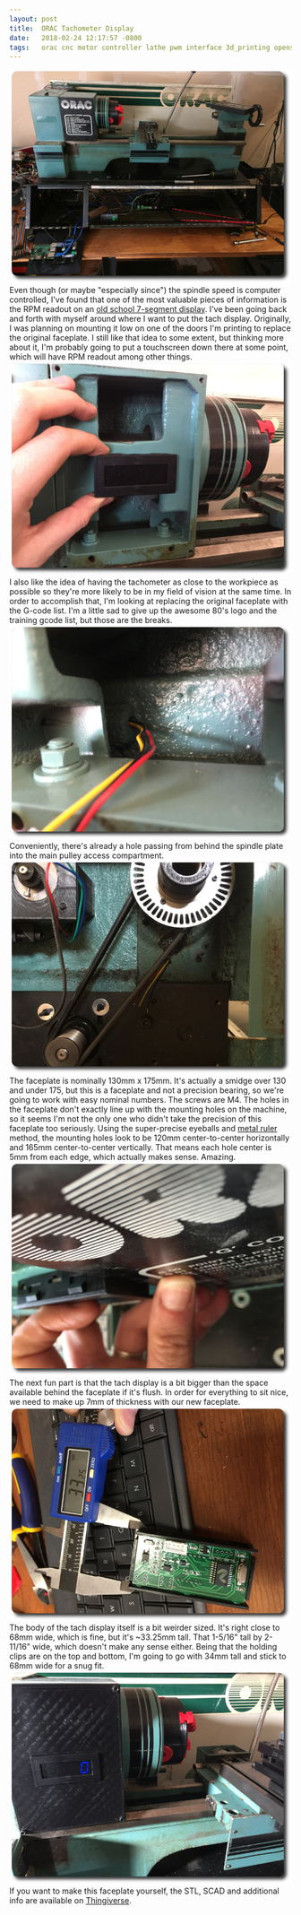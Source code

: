 ```yaml
---
layout: post
title:  ORAC Tachometer Display
date:   2018-02-24 12:17:57 -0800
tags:   orac cnc motor controller lathe pwm interface 3d_printing openscad thingiverse
---
```

![ORAC Before](/assets/IMG_4752.JPG)
Even though (or maybe "especially since") the spindle speed is computer controlled, I've found that one of the most valuable pieces of information is the RPM readout on an [old school 7-segment display](http://amzn.to/2ENZB14).  I've been going back and forth with myself around where I want to put the tach display.  Originally, I was planning on mounting it low on one of the doors I'm printing to replace the original faceplate.  I still like that idea to some extent, but thinking more about it, I'm probably going to put a touchscreen down there at some point, which will have RPM readout among other things.  
![Display position](/assets/IMG_4755.JPG)
I also like the idea of having the tachometer as close to the workpiece as possible so they're more likely to be in my field of vision at the same time.  In order to accomplish that, I'm looking at replacing the original faceplate with the G-code list.  I'm a little sad to give up the awesome 80's logo and the training gcode list, but those are the breaks.
![Wiring hole](/assets/IMG_4756.JPG)
Conveniently, there's already a hole passing from behind the spindle plate into the main pulley access compartment.
![Access compantment](/assets/IMG_4758.JPG)
The faceplate is nominally 130mm x 175mm.  It's actually a smidge over 130 and under 175, but this is a faceplate and not a precision bearing, so we're going to work with easy nominal numbers.  The screws are M4.  The holes in the faceplate don't exactly line up with the mounting holes on the machine, so it seems I'm not the only one who didn't take the precision of this faceplate too seriously.  Using the super-precise eyeballs and [metal ruler](http://amzn.to/2EQj3dt) method, the mounting holes look to be 120mm center-to-center horizontally and 165mm center-to-center vertically.  That means each hole center is 5mm from each edge, which actually makes sense.  Amazing.
![Not flush](/assets/IMG_4759.JPG)
The next fun part is that the tach display is a bit bigger than the space available behind the faceplate if it's flush.  In order for everything to sit nice, we need to make up 7mm of thickness with our new faceplate.
![Weird size](/assets/IMG_4760.JPG)
The body of the tach display itself is a bit weirder sized.  It's right close to 68mm wide, which is fine, but it's ~33.25mm tall.  That 1-5/16" tall by 2-11/16" wide, which doesn't make any sense either.  Being that the holding clips are on the top and bottom, I'm going to go with 34mm tall and stick to 68mm wide for a snug fit.
![Weird size](/assets/54120997167__517BC521-F4D5-4ED3-8F72-5C13E9CCAE52.JPG)
If you want to make this faceplate yourself, the STL, SCAD and additional info are available on [Thingiverse](https://www.thingiverse.com/thing:2805616).
